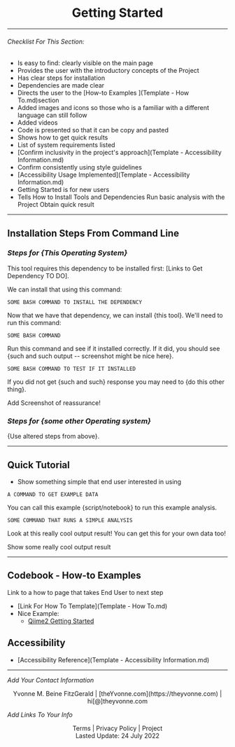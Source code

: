 <h1 align="center">Getting Started</h1>

---


###### _Checklist For This Section:_  

- Is easy to find: clearly visible on the main page
- Provides the user with the introductory concepts of the Project
- Has clear steps for installation 
- Dependencies are made clear
- Directs the user to the [How-to Examples ](Template - How To.md)section
- Added images and icons so those who is a familiar with a different language can still follow
- Added videos 
- Code is presented so that it can be copy and pasted
- Shows how to get quick results
- List of system requirements listed 
- [Confirm inclusivity in the project's approach](Template - Accessibility Information.md)
- Confirm consistently using style guidelines
- [Accessibility Usage Implemented](Template - Accessibility Information.md)
- Getting Started is for new users
- Tells How to
	  Install Tools and Dependencies
	  Run basic analysis with the Project
	  Obtain quick result



---

## Installation Steps From Command Line





### _Steps for {This Operating System}_

This tool requires this dependency to be installed first: [Links to Get Dependency TO DO].

We can install that using this command:

```
SOME BASH COMMAND TO INSTALL THE DEPENDENCY
```

Now that we have that dependency, we can install {this tool}.
We'll need to run this command:

```
SOME BASH COMMAND
```

Run this command and see if it installed correctly. If it did, you should see {such and such output -- screenshot might be nice here}.

```
SOME BASH COMMAND TO TEST IF IT INSTALLED
```

If you did not get {such and such} response you may need to {do this other thing}.

Add Screenshot of reassurance!







### _Steps for {some other Operating system}_

{Use altered steps from above}.


---


## Quick Tutorial
- Show something simple that end user interested in using

```
A COMMAND TO GET EXAMPLE DATA
```

You can call this example {script/notebook} to run this example analysis.

```
SOME COMMAND THAT RUNS A SIMPLE ANALYSIS
```

Look at this really cool output result! You can get this for your own data too!

Show some really cool output result


---


## Codebook - How-to Examples   

Link to a how to page that takes End User to next step  
- [Link For How To Template](Template - How To.md)  
- Nice Example: 
	- [Qiime2 Getting Started](https://docs.qiime2.org/2022.2/getting-started/)  


## Accessibility 

- [Accessibility Reference](Template - Accessibility Information.md)


---
_Add Your Contact Information_
<center>Yvonne M. Beine FitzGerald | [theYvonne.com](https://theyvonne.com) | hi[@]theyvonne.com </center>  

_Add Links To Your Info_

<center>Terms | Privacy Policy | Project </center>

<center>Lasted Update: 24 July 2022 </center>



  
